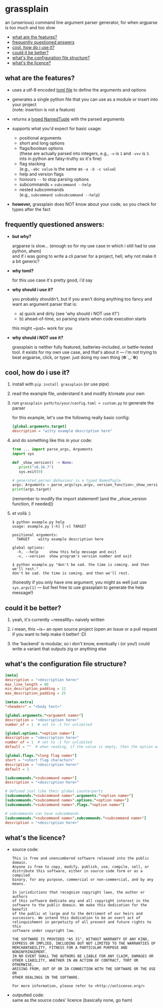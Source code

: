 # grassplain

an (unserious) command line argument parser generator, for when argparse is too much and too slow

- [what are the features?](#what-are-the-features)
- [frequently questioned answers](#frequently-questioned-answers)
- [cool, how do i use it?](#cool-how-do-i-use-it)
- [could it be better?](#could-it-be-better)
- [what's the configuration file structure?](#whats-the-configuration-file-structure)
- [what's the licence?](#whats-the-licence)

## what are the features?

- uses a utf-8 encoded [toml file](example-meadow.toml) to define the arguments and options

- generates a single python file that you can use as a module or insert into your project \
  (note: insertion is not a feature)

- returns a [typed NamedTuple](https://docs.python.org/3/library/typing.html#typing.NamedTuple)
  with the parsed arguments

- supports what you'd expect for basic usage:
  - positional arguments
  - short and long options
  - flags/boolean options \
    (these are actually parsed into integers, e.g., `-v` is `1` and `-vvv` is `3`. ints in python
    are falsy-truthy so it's fine)
  - flag stacking \
    (e.g., `-abc value` is the same as `-a -b -c value`)
  - help and version flags
  - honours `--` to stop parsing options
  - subcommands + `subcommand --help`
  - nested subcommands \
    (e.g., `subcommand subsubcommand --help`)

- **however,** grassplain does NOT know about your code, so you check for types after the fact

## frequently questioned answers:

- **but why?**

  argparse is slow... (enough so for my use case in which i still had to use python, ahem)  
  and if i was going to write a cli parser for a project, hell, why not make it a bit generic?

- **why toml?**

  for this use case it's pretty good, i'd say

- **why should i use it?**

  you probably shouldn't, but if you aren't doing anything too fancy and want an argument parser
  that is:
  
  - a) quick and dirty (see 'why should i NOT use it?')
  - b) ahead-of-time, so parsing starts when code execution starts

  this might ~just~ work for you

- **why should i NOT use it?**

  grassplain is neither fully featured, batteries-included, or battle-tested tool. it exists for my
  own use case, and that's about it — i'm not trying to beat argparse, click, or typer. just doing
  my own thing (❁´◡`❁)

## cool, how do i use it?

1. install with `pip install grassplain` (or use pipx)

2. read the example file, understand it and modify it/create your own

3. run `grassplain path/to/your/config.toml > custom.py` to generate the parser

    for this example, let's use the following really basic config:

    ```toml
    [global.arguments.target]
    description = "witty example description here"
    ```

4. and do something like this in your code:

    ```python
    from ... import parse_args, Arguments
    import sys
    
    def _show_version() -> None:
       print("v0.16.7")
       sys.exit(0)

    # generated_parser.Behaviour is a typed NamedTuple
    args: Arguments = parse_args(sys.argv, version_function=_show_version)
    print(args.target)
    ```

    (remember to modify the import statement! [and the _show_version function, if needed])

5. et voilà :)

   ```text
   $ python example.py help
   usage: example.py [-h] [-v] TARGET
   
   positional arguments:
     TARGET    witty example description here
   
   global options:
     -h, --help     show this help message and exit
     -v, --version  show program's version number and exit

   $ python example.py "don't be sad. the time is coming. and then we'll rest."
   don't be sad. the time is coming. and then we'll rest.
   ```

   (honestly if you only have one argument, you might as well just use `sys.argv[1]` — but feel free
   to use grassplain to generate the help message!)

## could it be better?

1. yeah, it's currently ~reeealllly~ naively written

2. i mean, this ~is~ an open source project 
   (open an issue or a pull request if you want to help make it better! :D)

3. the 'backend' is modular, so i don't know, eventually i (or you!) could write a variant that
   outputs zig or anything else

## what's the configuration file structure?

```toml
[meta]
description = "<description here>"
max_line_length = 80
min_description_padding = 12
max_description_padding = 25

[metas.extra]
"<header>" = "<body text>"

[global.arguments."<argument name>"]
description = "<description here>"
number_of = 1  # set to -1 for unlimited

[global.options."<option name>"]
description = "<description here>"
number_of = 1  # set to -1 for unlimited
default = ""  # when reading, if the value is empty, then the option was not set

[global.flags."<long flag name>"]
short = "<short flag character>"
description = "<description here>"
default = 1

[subcommands."<subcommand name>"]
description = "<description here>"

# defined just like their global counterparts
[subcommands."<subcommand name>".arguments."<option name>"]
[subcommands."<subcommand name>".options."<option name>"]
[subcommands."<subcommand name>".flags."<option name>"]

# subcommands can have subcommands
[subcommands."<subcommand name>".subcommands."<subcommand name>"]
description = "<description here>"
```

## what's the licence?

- source code:

  ```text
  This is free and unencumbered software released into the public domain.
  Anyone is free to copy, modify, publish, use, compile, sell, or
  distribute this software, either in source code form or as a compiled
  binary, for any purpose, commercial or non-commercial, and by any
  means.
  
  In jurisdictions that recognize copyright laws, the author or authors
  of this software dedicate any and all copyright interest in the
  software to the public domain. We make this dedication for the benefit
  of the public at large and to the detriment of our heirs and
  successors. We intend this dedication to be an overt act of
  relinquishment in perpetuity of all present and future rights to this
  software under copyright law.
  
  THE SOFTWARE IS PROVIDED "AS IS", WITHOUT WARRANTY OF ANY KIND,
  EXPRESS OR IMPLIED, INCLUDING BUT NOT LIMITED TO THE WARRANTIES OF
  MERCHANTABILITY, FITNESS FOR A PARTICULAR PURPOSE AND NONINFRINGEMENT.
  IN NO EVENT SHALL THE AUTHORS BE LIABLE FOR ANY CLAIM, DAMAGES OR
  OTHER LIABILITY, WHETHER IN AN ACTION OF CONTRACT, TORT OR OTHERWISE,
  ARISING FROM, OUT OF OR IN CONNECTION WITH THE SOFTWARE OR THE USE OR
  OTHER DEALINGS IN THE SOFTWARE.
  
  For more information, please refer to <http://unlicense.org/>
  ```

- outputted code: \
  same as the source codes' licence (basically none, go ham)
